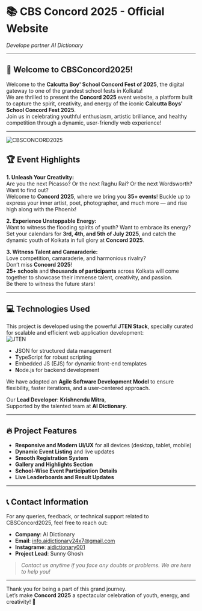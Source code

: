 # 📚 CBS Concord 2025 - Official Website  
_Develope partner AI Dictionary_

---

## 🎉 Welcome to CBSConcord2025!

Welcome to the **Calcutta Boy' School Concord Fest of 2025**, the digital gateway to one of the grandest school fests in Kolkata!  
We are thrilled to present the **Concord 2025** event website, a platform built to capture the spirit, creativity, and energy of the iconic **Calcutta Boys' School Concord Fest 2025**.  
Join us in celebrating youthful enthusiasm, artistic brilliance, and healthy competition through a dynamic, user-friendly web experience!

---
![CBSCONCORD2025](https://cbsconcord2025.vercel.app/public/favicon.ico)

## 🏆 Event Highlights  

**1. Unleash Your Creativity:**  
Are you the next Picasso? Or the next Raghu Rai? Or the next Wordsworth? Want to find out?  
Welcome to **Concord 2025**, where we bring you **35+ events**! Buckle up to express your inner artist, poet, photographer, and much more — and rise high along with the Phoenix!

**2. Experience Unstoppable Energy:**  
Want to witness the flooding spirits of youth? Want to embrace its energy?  
Set your calendars for **3rd, 4th, and 5th of July 2025**, and catch the dynamic youth of Kolkata in full glory at **Concord 2025**.

**3. Witness Talent and Camaraderie:**  
Love competition, camaraderie, and harmonious rivalry?  
Don’t miss **Concord 2025**!  
**25+ schools** and **thousands of participants** across Kolkata will come together to showcase their immense talent, creativity, and passion.  
Be there to witness the future stars!

---

## 💻 Technologies Used

This project is developed using the powerful **JTEN Stack**, specially curated for scalable and efficient web application development:  
![JTEN](https://cbsconcord2025.vercel.app/images/JTEN.png)

- **J**SON for structured data management  
- **T**ypeScript for robust scripting  
- **E**mbedded JS (EJS) for dynamic front-end templates  
- **N**ode.js for backend development  

We have adopted an **Agile Software Development Model** to ensure flexibility, faster iterations, and a user-centered approach.

Our **Lead Developer**: **Krishnendu Mitra**,  
Supported by the talented team at **AI Dictionary**.

---

## 🔥 Project Features

- **Responsive and Modern UI/UX** for all devices (desktop, tablet, mobile)  
- **Dynamic Event Listing** and live updates  
- **Smooth Registration System**
- **Gallery and Highlights Section**  
- **School-Wise Event Participation Details**  
- **Live Leaderboards and Result Updates** 

---

## 📞 Contact Information  

For any queries, feedback, or technical support related to CBSConcord2025, feel free to reach out:

- **Company**: AI Dictionary  
- **Email**: info.aidictionary24x7@gmail.com
- **Instagrame**: [aidictionary001](https://www.instagram.com/aidictionary001/)
- **Project Lead**: Sunny Ghosh

> _Contact us anytime if you face any doubts or problems. We are here to help you!_

---

Thank you for being a part of this grand journey.  
Let’s make **Concord 2025** a spectacular celebration of youth, energy, and creativity! 🚀
